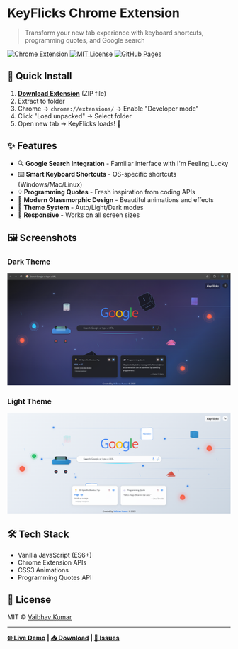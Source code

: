 # KeyFlicks Chrome Extension

> Transform your new tab experience with keyboard shortcuts, programming quotes, and Google search

[![Chrome Extension](https://img.shields.io/badge/Chrome-Extension-blue?logo=google-chrome)](https://github.com/vaibhav01-git/KeyFlicks)
[![MIT License](https://img.shields.io/badge/License-MIT-green.svg)](LICENSE)
[![GitHub Pages](https://img.shields.io/badge/Demo-Live-brightgreen)](https://vaibhav01-git.github.io/KeyFlicks/)

## 🚀 Quick Install

1. **[Download Extension](https://github.com/vaibhav01-git/KeyFlicks/archive/refs/heads/main.zip)** (ZIP file)
2. Extract to folder
3. Chrome → `chrome://extensions/` → Enable "Developer mode"
4. Click "Load unpacked" → Select folder
5. Open new tab → KeyFlicks loads! 🎉

## ✨ Features

- 🔍 **Google Search Integration** - Familiar interface with I'm Feeling Lucky
- ⌨️ **Smart Keyboard Shortcuts** - OS-specific shortcuts (Windows/Mac/Linux)
- 💡 **Programming Quotes** - Fresh inspiration from coding APIs
- 🎨 **Modern Glassmorphic Design** - Beautiful animations and effects
- 🌙 **Theme System** - Auto/Light/Dark modes
- 📱 **Responsive** - Works on all screen sizes

## 🖼️ Screenshots

### Dark Theme
![KeyFlicks Dark Theme](screenshots/keyflicks-dark.png)

### Light Theme  
![KeyFlicks Light Theme](screenshots/keyflicks-light.png)

## 🛠️ Tech Stack

- Vanilla JavaScript (ES6+)
- Chrome Extension APIs
- CSS3 Animations
- Programming Quotes API

## 📝 License

MIT © [Vaibhav Kumar](https://github.com/vaibhav01-git)

---

**[🌐 Live Demo](https://vaibhav01-git.github.io/KeyFlicks/) | [📥 Download](https://github.com/vaibhav01-git/KeyFlicks/archive/refs/heads/main.zip) | [🐛 Issues](https://github.com/vaibhav01-git/KeyFlicks/issues)**